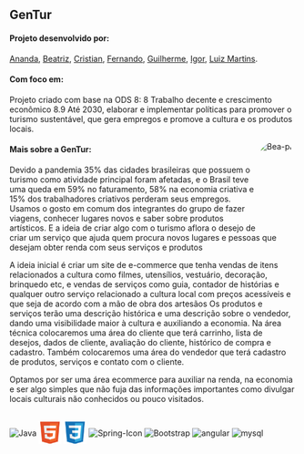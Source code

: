 ## GenTur 

#### Projeto desenvolvido por: #### 

[Ananda](https://github.com/nan1b), [Beatriz](https://github.com/beamoreli), [Cristian](github.com/criswagmaker), [Fernando](https://github.com/Fernandohfc592758), [Guilherme](https://github.com/GuiStefanin), [Igor](https://github.com/Igorss4), [Luiz Martins](https://github.com/LuizR-Martins).


#### Com foco em: ####  

Projeto criado com base na ODS 8:
 8 Trabalho decente e crescimento econômico
 8.9 Até 2030, elaborar e implementar políticas para promover o turismo sustentável, que gera empregos e promove a cultura e os produtos locais.
 
  <img align="right" alt="Bea-pic" height="150" style="border-radius:50px;" src="https://media.discordapp.net/attachments/971065406712320010/976093502381359124/a_coisa_em_2.png">
</div>
 
 #### Mais sobre a GenTur: #### 
 
Devido a pandemia 35% das cidades brasileiras que possuem o turismo como atividade principal foram afetadas, e o Brasil teve uma queda em 59%  no faturamento,  58% na economia criativa e 15% dos trabalhadores criativos perderam seus empregos.
Usamos o gosto em comum dos integrantes do grupo de fazer viagens, conhecer lugares novos e saber sobre produtos artísticos. E a ideia de criar algo com o turismo aflora o desejo de criar um serviço que ajuda quem procura novos lugares e pessoas que desejam obter renda com seus serviços e produtos
 
A ideia inicial é criar um site de e-commerce que tenha vendas de itens relacionados a cultura como filmes, utensílios, vestuário, decoração, brinquedo etc, e vendas de serviços como guia, contador de histórias e qualquer outro serviço relacionado a cultura local com preços acessíveis e que seja de acordo com a mão de obra dos artesãos  Os produtos e serviços terão uma descrição histórica e uma descrição sobre o vendedor, dando uma visibilidade maior à cultura e auxiliando a economia. Na área técnica colocaremos uma área do cliente que terá carrinho, lista de desejos, dados de cliente, avaliação do cliente, histórico de compra e  cadastro. Também colocaremos uma área do vendedor que terá cadastro de produtos, serviços e contato com o cliente.
 
Optamos por ser uma área ecommerce para auxiliar na renda, na economia e ser algo simples que não fuja das informações importantes como divulgar  locais culturais não conhecidos ou pouco visitados.


 <div style="display: inline_block"><br>
 <img align="center" alt="Java" height="50" width="50" <img src="https://cdn.jsdelivr.net/gh/devicons/devicon/icons/java/java-original.svg" />
 <img align="center" alt="HTML" height="40" width="40" src="https://raw.githubusercontent.com/devicons/devicon/master/icons/html5/html5-original.svg"/>
 <img align="center" alt="CSS" height="40" width="40" src="https://raw.githubusercontent.com/devicons/devicon/master/icons/css3/css3-original.svg"/>
 <img align="center" alt="Spring-Icon" height="50" width="50" src="https://1.bp.blogspot.com/-trIS3Iz94SE/YIr3iwBC23I/AAAAAAAAtVQ/oieBThHJU3wPJkGOATDSvi6RySwlowM5ACLcBGAsYHQ/s452/spring-logo.png"/>
<img align="center" alt="Bootstrap" height="50" width="50" src="https://cdn.jsdelivr.net/gh/devicons/devicon/icons/bootstrap/bootstrap-original.svg"/>
<img align="center" alt="angular" height="50" width="50" src="https://cdn.jsdelivr.net/gh/devicons/devicon/icons/angularjs/angularjs-original.svg" />
 <img align="center" alt="mysql" height="50" width="50" src="https://cdn.jsdelivr.net/gh/devicons/devicon/icons/mysql/mysql-original.svg" />

